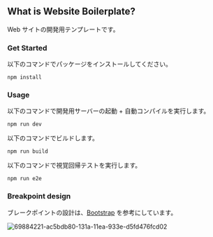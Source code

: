 ## What is Website Boilerplate?
Web サイトの開発用テンプレートです。

### Get Started
以下のコマンドでパッケージをインストールしてください。
```
npm install
```
### Usage
以下のコマンドで開発用サーバーの起動 + 自動コンパイルを実行します。
```
npm run dev
```
以下のコマンドでビルドします。
```
npm run build
```
以下のコマンドで視覚回帰テストを実行します。
```
npm run e2e
```

### Breakpoint design

ブレークポイントの設計は、[Bootstrap](https://getbootstrap.com/) を参考にしています。

![69884221-ac5bdb80-131a-11ea-933e-d5fd476fcd02](https://user-images.githubusercontent.com/13635766/76409347-9954af00-63d1-11ea-8def-ba40cb6c9ab6.png)

